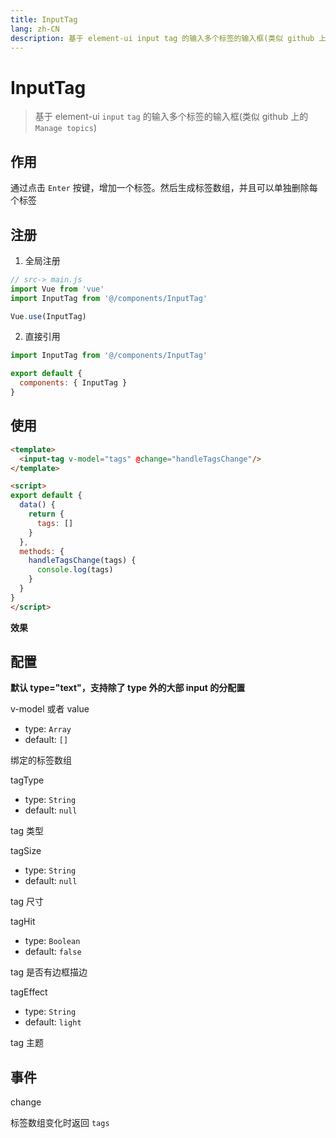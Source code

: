 ```yaml
---
title: InputTag
lang: zh-CN
description: 基于 element-ui input tag 的输入多个标签的输入框(类似 github 上的 Manage topics)
--- 
```


# InputTag

> 基于 element-ui `input` `tag` 的输入多个标签的输入框(类似 github 上的 `Manage topics`)

## 作用

通过点击 `Enter` 按键，增加一个标签。然后生成标签数组，并且可以单独删除每个标签

## 注册

1. 全局注册

``` js
// src-> main.js
import Vue from 'vue'
import InputTag from '@/components/InputTag'

Vue.use(InputTag)
```

2. 直接引用

``` js
import InputTag from '@/components/InputTag'

export default {
  components: { InputTag }
}
```

## 使用

``` html vue
<template>
  <input-tag v-model="tags" @change="handleTagsChange"/>
</template>

<script>
export default {
  data() {
    return {
      tags: []
    }
  },
  methods: {
    handleTagsChange(tags) {
      console.log(tags)
    }
  }
}
</script>
```

**效果**

<template>
  <input-tag v-model="tags" @change="handleTagsChange"/>
</template>

<script>
import InputTag from '../../element-ui-components/InputTag'

export default {
  components: { InputTag },
  data() {
    return {
      tags: []
    }
  },
  methods: {
    handleTagsChange(tags) {
      console.log(tags)
    }
  }
}
</script>


## 配置

**默认 type="text"，支持除了 type 外的大部 input 的分配置**

v-model 或者 value
- type: `Array`
- default: `[]`

绑定的标签数组

tagType
- type: `String`
- default: `null`

tag 类型

tagSize
- type: `String`
- default: `null`

tag 尺寸	

tagHit
- type: `Boolean`
- default: `false`

tag 是否有边框描边

tagEffect
- type: `String`
- default: `light`

tag 主题

## 事件

change

标签数组变化时返回 `tags`
